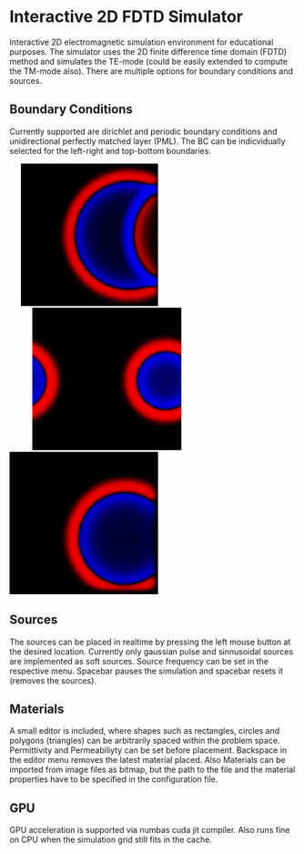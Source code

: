 # Interactive 2D FDTD Simulator

Interactive 2D electromagnetic simulation environment for educational purposes. The simulator uses the 2D finite difference time domain (FDTD) method 
and simulates the TE-mode (could be easily extended to compute the TM-mode also). There are multiple options for boundary conditions and sources.


## Boundary Conditions

Currently supported are dirichlet and periodic boundary conditions and unidirectional perfectly matched layer (PML). The BC can be indicvidually selected 
for the left-right and top-bottom boundaries.

<p float="left">
  <img src="assets/dirichlet.png" height="250"  hspace="20" />
  <img src="assets/periodic.png" height="250"  hspace="40" /> 
  <img src="assets/pml.png" height="250" />
</p>


## Sources

The sources can be placed in realtime by pressing the left mouse button at the desired location. Currently only gaussian pulse and sinnusoidal sources are 
implemented as soft sources. Source frequency can be set in the respective menu. Spacebar pauses the simulation and spacebar resets it (removes the sources).


## Materials

A small editor is included, where shapes such as rectangles, circles and polygons (triangles) can be arbitrarily spaced within the problem space. Permittivity 
and Permeabiliyty can be set before placement. Backspace in the editor menu removes the latest material placed. Also Materials can be imported from image files 
as bitmap, but the path to the file and the material properties have to be specified in the configuration file.


## GPU

GPU acceleration is supported via numbas cuda jit compiler. Also runs fine on CPU when the simulation grid still fits in the cache.

